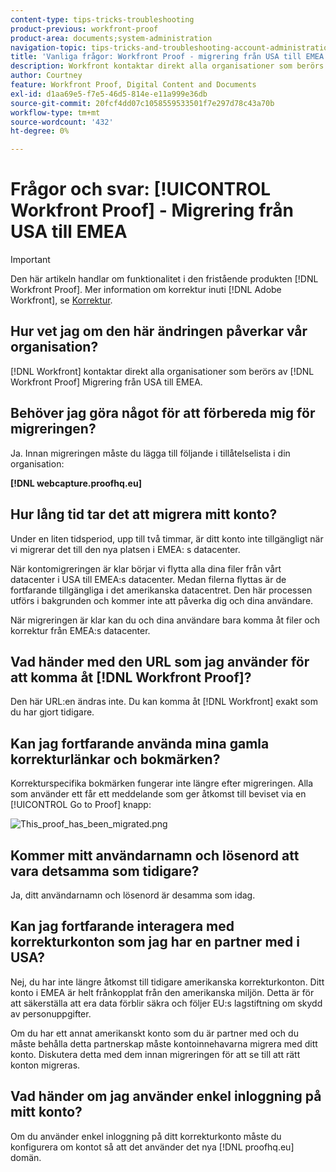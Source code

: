 ```yaml
---
content-type: tips-tricks-troubleshooting
product-previous: workfront-proof
product-area: documents;system-administration
navigation-topic: tips-tricks-and-troubleshooting-account-administration-workfront-proof
title: 'Vanliga frågor: Workfront Proof - migrering från USA till EMEA'
description: Workfront kontaktar direkt alla organisationer som berörs av migreringen av Workfront Proof US till EMEA.
author: Courtney
feature: Workfront Proof, Digital Content and Documents
exl-id: d1aa69e5-f7e5-46d5-814e-e11a999e36db
source-git-commit: 20fcf4dd07c1058559533501f7e297d78c43a70b
workflow-type: tm+mt
source-wordcount: '432'
ht-degree: 0%

---
```


# Frågor och svar: [!UICONTROL Workfront Proof] - Migrering från USA till EMEA

>[!IMPORTANT]
>
>Den här artikeln handlar om funktionalitet i den fristående produkten [!DNL Workfront Proof]. Mer information om korrektur inuti [!DNL Adobe Workfront], se [Korrektur](../../../review-and-approve-work/proofing/proofing.md).

## Hur vet jag om den här ändringen påverkar vår organisation?

[!DNL Workfront] kontaktar direkt alla organisationer som berörs av [!DNL Workfront Proof] Migrering från USA till EMEA.

## Behöver jag göra något för att förbereda mig för migreringen?

Ja. Innan migreringen måste du lägga till följande i tillåtelselista i din organisation:

**[!DNL webcapture.proofhq.eu]**

## Hur lång tid tar det att migrera mitt konto?

Under en liten tidsperiod, upp till två timmar, är ditt konto inte tillgängligt när vi migrerar det till den nya platsen i EMEA: s datacenter.

När kontomigreringen är klar börjar vi flytta alla dina filer från vårt datacenter i USA till EMEA:s datacenter. Medan filerna flyttas är de fortfarande tillgängliga i det amerikanska datacentret. Den här processen utförs i bakgrunden och kommer inte att påverka dig och dina användare.

När migreringen är klar kan du och dina användare bara komma åt filer och korrektur från EMEA:s datacenter.

## Vad händer med den URL som jag använder för att komma åt [!DNL Workfront Proof]?

Den här URL:en ändras inte. Du kan komma åt [!DNL Workfront] exakt som du har gjort tidigare.

## Kan jag fortfarande använda mina gamla korrekturlänkar och bokmärken?

Korrekturspecifika bokmärken fungerar inte längre efter migreringen. Alla som använder ett får ett meddelande som ger åtkomst till beviset via en [!UICONTROL Go to Proof] knapp:

![This_proof_has_been_migrated.png](assets/this-proof-has-been-migrated-350x361.png)

## Kommer mitt användarnamn och lösenord att vara detsamma som tidigare?

Ja, ditt användarnamn och lösenord är desamma som idag.

## Kan jag fortfarande interagera med korrekturkonton som jag har en partner med i USA?

Nej, du har inte längre åtkomst till tidigare amerikanska korrekturkonton. Ditt konto i EMEA är helt frånkopplat från den amerikanska miljön. Detta är för att säkerställa att era data förblir säkra och följer EU:s lagstiftning om skydd av personuppgifter.

Om du har ett annat amerikanskt konto som du är partner med och du måste behålla detta partnerskap måste kontoinnehavarna migrera med ditt konto. Diskutera detta med dem innan migreringen för att se till att rätt konton migreras.

## Vad händer om jag använder enkel inloggning på mitt konto?

Om du använder enkel inloggning på ditt korrekturkonto måste du konfigurera om kontot så att det använder det nya [!DNL proofhq.eu] domän.
